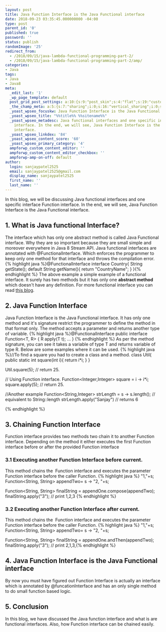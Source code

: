 ```yaml
---
layout: post
title: Java Function Interface is the Java Functional interface
date: 2018-09-23 03:35:45.000000000 -04:00
type: post
parent_id: '0'
published: true
password: ''
status: publish
randomImage: '25'
redirect_from:
  - /2018/09/15/java-lambda-functional-programming-part-2/
  - /2018/09/15/java-lambda-functional-programming-part-2/amp/
categories:
- Java
tags:
- Java
- Java8
meta:
  _edit_last: '1'
  _wp_page_template: default
  post_grid_post_settings: a:10:{s:9:"post_skin";s:4:"flat";s:19:"custom_thumb_source";s:92:"https://abyte.stream/wp-content/plugins/post-grid/assets/frontend/css/images/placeholder.png";s:17:"font_awesome_icon";s:0:"";s:23:"font_awesome_icon_color";s:7:"#737272";s:22:"font_awesome_icon_size";s:4:"50px";s:17:"custom_youtube_id";s:0:"";s:15:"custom_vimeo_id";s:0:"";s:21:"custom_dailymotion_id";s:0:"";s:14:"custom_mp3_url";s:0:"";s:20:"custom_soundcloud_id";s:0:"";}
  _the_champ_meta: a:5:{s:7:"sharing";i:0;s:16:"vertical_sharing";i:0;s:7:"counter";i:0;s:16:"vertical_counter";i:0;s:11:"fb_comments";i:0;}
  _yoast_wpseo_focuskw: Java Function Interface is the Java Functional interface
  _yoast_wpseo_title: "%%title%% %%sitename%%"
  _yoast_wpseo_metadesc: Java functional interfaces and one specific interface Function
    interface. In the end, we will see, Java Function Interface is the Java Functional
    interface.
  _yoast_wpseo_linkdex: '84'
  _yoast_wpseo_content_score: '60'
  _yoast_wpseo_primary_category: '4'
  ampforwp_custom_content_editor: ''
  ampforwp_custom_content_editor_checkbox: ''
  ampforwp-amp-on-off: default
author:
  login: sanjaypatel2525
  email: sanjaypatel2525@gmail.com
  display_name: sanjaypatel2525
  first_name: ''
  last_name: ''
---
```

In this blog, we will be discussing Java functional interfaces and one specific interface Function interface. In the end, we will see, Java Function Interface is the Java Functional interface.
## 1. What is Java functional Interface?
The interface which has only one abstract method is called Java Functional interface. Why they are so important because they are small simple and moreover everywhere in Java 8 Stream API. Java functional interfaces are annotated with @FunctionalInterface. Which enforces the programmer to keep only one method for that interface and throws the compilation error.
{% highlight java %}@FunctionalInterface
interface Country{
  String getState();
  default String getName(){
    return "CountryName";
  }
}{% endhighlight %}
The above example a simple example of a functional interface. It surely has two methods but it has only one <strong>abstract method </strong>which doesn't have any definition. For more functional interface you can read <a href="https://abyte.stream/2018/09/15/java-lambda-procedural-programming/">this blog</a>.
## 2. Java Function Interface
Java Function Interface is the Java Functional interface. It has only one method and it's signature restrict the programmer to define the method in that format only. The method accepts a parameter and returns another type of variable.
{% highlight java %}@FunctionalInterface
public interface Function<T, R> {
    R apply(T t);
    ...
}
{% endhighlight %}
As per the method signature, you can see it takes a variable of type T and returns variable of type R. Below are some examples where it can be used.
{% highlight java %}//To find a square you had to create a class and a method. 
class Util{
  public static int square(int i){
    return i*i;
  }
}

Util.square(5); // return 25.

// Using Function interface.
Function<Integer,Integer> square = i -> i*i;
square.apply(5); // return 25.

//Another example
Function<String,Integer> strLength = s -> s.length(); // equivalent to String::length
strLength.apply("Sanjay") // returns 6

{% endhighlight %}
## 3. Chaining Function Interface
Function interface provides two methods two chain it to another Function interface. Depending on the method it either executes the first Function interface before or after the provided Function interface
### 3.1 Executing another Function Interface before current.
This method chains the  Function interface and executes the parameter Function interface before the caller Function.
{% highlight java %} "1,"+s;
Function<String, String> appendTwo= s -> "2, "+s;

Function<String, String> finalString = appendOne.compose(appendTwo);
finalString.apply("3"); // print 1,2,3
{% endhighlight %}
### 3.2 Executing another Function Interface after current.
This method chains the  Function interface and executes the parameter Function interface before the caller Function.
{% highlight java %} "1,"+s;
Function<String, String> appendTwo= s -> "2, "+s;

Function<String, String> finalString = appendOne.andThen(appendTwo);
finalString.apply("3"); // print 2,1,3,{% endhighlight %}
## 4. Java Function Interface is the Java Functional interface
By now you must have figured out Function Interface is actually an interface which is annotated by @funcationInterface and has an only single method to do small function based logic.
## 5. Conclusion
In this blog, we have discussed the Java function interface and what is are functional interfaces. Also, how Function interface can be chained easily.
&nbsp;

